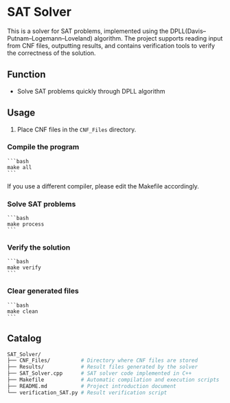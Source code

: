 # SAT Solver

This is a solver for SAT problems, implemented using the DPLL(Davis–Putnam–Logemann–Loveland) algorithm. The project supports reading input from CNF files, outputting results, and contains verification tools to verify the correctness of the solution.

## Function

- Solve SAT problems quickly through DPLL algorithm

## Usage

1. Place CNF files in the `CNF_Files` directory.
### Compile the program

    ```bash
    make all
    ```
If you use a different compiler, please edit the Makefile accordingly.
### Solve SAT problems
    ```bash
    make process
    ```
### Verify the solution
    ```bash
    make verify
    ```
### Clear generated files
    ```bash
    make clean
    ```

## Catalog

```bash
SAT_Solver/
├── CNF_Files/          # Directory where CNF files are stored
├── Results/            # Result files generated by the solver
├── SAT_Solver.cpp      # SAT solver code implemented in C++
├── Makefile            # Automatic compilation and execution scripts
├── README.md           # Project introduction document
└── verification_SAT.py # Result verification script
